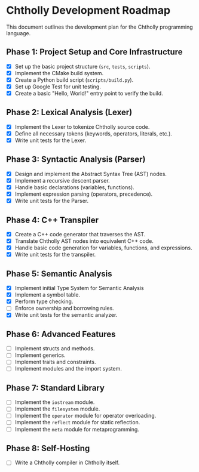 # Chtholly Development Roadmap

This document outlines the development plan for the Chtholly programming language.

## Phase 1: Project Setup and Core Infrastructure
- [x] Set up the basic project structure (`src`, `tests`, `scripts`).
- [x] Implement the CMake build system.
- [x] Create a Python build script (`scripts/build.py`).
- [x] Set up Google Test for unit testing.
- [x] Create a basic "Hello, World!" entry point to verify the build.

## Phase 2: Lexical Analysis (Lexer)
- [x] Implement the Lexer to tokenize Chtholly source code.
- [x] Define all necessary tokens (keywords, operators, literals, etc.).
- [x] Write unit tests for the Lexer.

## Phase 3: Syntactic Analysis (Parser)
- [x] Design and implement the Abstract Syntax Tree (AST) nodes.
- [x] Implement a recursive descent parser.
- [x] Handle basic declarations (variables, functions).
- [x] Implement expression parsing (operators, precedence).
- [x] Write unit tests for the Parser.

## Phase 4: C++ Transpiler
- [x] Create a C++ code generator that traverses the AST.
- [x] Translate Chtholly AST nodes into equivalent C++ code.
- [x] Handle basic code generation for variables, functions, and expressions.
- [x] Write unit tests for the transpiler.

## Phase 5: Semantic Analysis
- [x] Implement initial Type System for Semantic Analysis
- [x] Implement a symbol table.
- [x] Perform type checking.
- [ ] Enforce ownership and borrowing rules.
- [x] Write unit tests for the semantic analyzer.

## Phase 6: Advanced Features
- [ ] Implement structs and methods.
- [ ] Implement generics.
- [ ] Implement traits and constraints.
- [ ] Implement modules and the import system.

## Phase 7: Standard Library
- [ ] Implement the `iostream` module.
- [ ] Implement the `filesystem` module.
- [ ] Implement the `operator` module for operator overloading.
- [ ] Implement the `reflect` module for static reflection.
- [ ] Implement the `meta` module for metaprogramming.

## Phase 8: Self-Hosting
- [ ] Write a Chtholly compiler in Chtholly itself.

